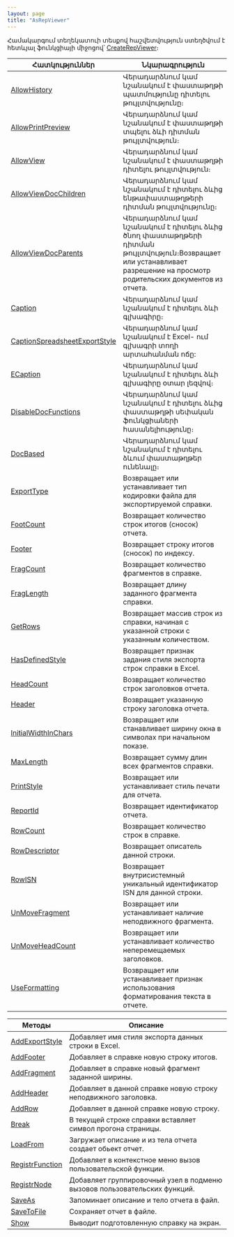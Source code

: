 ```yaml
---
layout: page
title: "AsRepViewer"
---
```


Համակարգում տեղեկատուի տեսքով  հաշվետվություն ստեղծվում է հետևյալ ֆունկցիայի միջոցով՝ [CreateRepViewer](Functions/CreateRepViewer.html)։

|Հատկություններ|Նկարագրություն|
|--|--|
|[AllowHistory](AsRepViewer/AllowHistory.md)|Վերադարձնում կամ նշանակում է փաստաթղթի պատմությունը դիտելու թույլտվությունը։|
|[AllowPrintPreview](AsRepViewer/AllowPrintPreview.md)|Վերադարձնում կամ նշանակում է  փաստաթղթի տպելու ձևի դիտման թույլտվություն։|
|[AllowView](AsRepViewer/AllowView.md)|Վերադարձնում կամ նշանակում է փաստաթղթի դիտելու թույլտվություն։|
|[AllowViewDocChildren](AsRepViewer/AllowViewDocChildren.md)|Վերադարձնում կամ նշանակում է դիտելու ձևից ենթափաստաթղթերի դիտման թույլտվությունը։|
|[AllowViewDocParents](AsRepViewer/AllowViewDocParents.md)|Վերադարձնում կամ նշանակում է դիտելու ձևից ծնող փաստաթղթերի դիտման թույլտվություն։Возвращает или устанавливает разрешение на просмотр родительских документов из отчета.|
|[Caption](AsRepViewer/Caption.md)|Վերադարձնում կամ նշանակում է դիտելու ձևի գլխագիրը։|
|[CaptionSpreadsheetExportStyle](AsRepViewer/CaptionSpreadsheetExportStyle.md)|Վերադարձնում կամ նշանակում է Excel- ում  գլխագրի տողի արտահանման ոճը:|
|[ECaption](AsRepViewer/Caption.md)|Վերադարձնում կամ նշանակում է դիտելու ձևի գլխագիրը օտար լեզվով։|
|[DisableDocFunctions](AsRepViewer/DisableDocFunctions.md)|Վերադարձնում կամ նշանակում է դիտելու ձևից փաստաթղթի սեփական ֆունկցիաների հասանելիությունը։|
|[DocBased](AsRepViewer/DocBased.md)|Վերադարձնում կամ նշանակում է դիտելու ձևում փաստաթղթեր ունենալը։|
|[ExportType](AsRepViewer/ExportType.md)|Возвращает или устанавливает тип кодировки файла для экспортируемой справки.|
|[FootCount](AsRepViewer/FootCount.md)|Возвращает количество строк итогов (сносок) отчета.|
|[Footer](AsRepViewer/Footer.md)|Возвращает строку итогов (сносок) по индексу.|
|[FragCount](AsRepViewer/FragCount.md)|Возвращает количество фрагментов в справке.|
|[FragLength](AsRepViewer/FragLength.md)|Возвращает длину заданного фрагмента справки.|
|[GetRows](AsRepViewer/GetRows.md)|Возвращает массив строк из справки, начиная с указанной строки с указанным количеством.|
|[HasDefinedStyle](AsRepViewer/HasDefinedStyle.md)|Возвращает признак задания стиля экспорта строк справки в Excel.|
|[HeadCount](AsRepViewer/HeadCount.md)|Возвращает количество строк заголовков отчета.|
|[Header](AsRepViewer/Header.md)|Возвращает указанную строку заголовка отчета.|
|[InitialWidthInChars](AsRepViewer/InitialWidthInChars.md)|Возвращает или станавливает ширину окна в символах при начальном показе.|
|[MaxLength](AsRepViewer/MaxLength.md)|Возвращает сумму длин всех фрагментов справки.|
|[PrintStyle](AsRepViewer/PrintStyle.md)|Возвращает или устанавливает стиль печати для отчета.|
|[ReportId](AsRepViewer/ReportId.md)|Возвращает идентификатор отчета.|
|[RowCount](AsRepViewer/RowCount.md)|Возвращает количество строк в справке.|
|[RowDescriptor](AsRepViewer/RowDescriptor.md)|Возвращает описатель данной строки.|
|[RowISN](AsRepViewer/RowISN.md)|Возвращает внутрисистемный уникальный идентификатор ISN для данной строки.|
|[UnMoveFragment](AsRepViewer/UnMoveFragment.md)|Возвращает или устанавливает наличие неподвижного фрагмента.|
|[UnMoveHeadCount](AsRepViewer/UnMoveHeadCount.md)|Возвращает или устанавливает количество неперемещаемых заголовков.|
|[UseFormatting](AsRepViewer/UseFormatting.md)|Возвращает или устанавливает признак использования форматирования текста в отчете.|








|Методы|Описание|
|--|--|
|[AddExportStyle](AsRepViewer/AddExportStyle.md)|Добавляет имя стиля экспорта данных строки в Excel.|
|[AddFooter](AsRepViewer/AddFooter.md)|Добавляет в справке новую строку итогов.|
|[AddFragment](AsRepViewer/AddFragment.md)|Добавляет в справке новый фрагмент заданной ширины.|
|[AddHeader](AsRepViewer/AddHeader.md)|Добавляет в данной справке новую строку неподвижного заголовка.|
|[AddRow](AsRepViewer/AddRow.md)|Добавляет в данной справке новую строку.|
|[Break](AsRepViewer/Break.md)|В текущей строке справки вставляет символ прогона страницы.|
|[LoadFrom](AsRepViewer/LoadFrom.md)|Загружает описание и из тела отчета создает обьект отчет.|
|[RegistrFunction](AsRepViewer/RegistrFunction.md)|Добавляет в контекстное меню вызов пользовательской функции.|
|[RegistrNode](AsRepViewer/RegistrNode.md)|Добавляет группировочный узел в подменю вызовов пользовательских функций.|
|[SaveAs](AsRepViewer/SaveAs.md)|Запоминает описание и тело отчета в файл.|
|[SaveToFile](AsRepViewer/SaveToFile.md)|Сохраняет отчет в файле.|
|[Show](AsRepViewer/Show.md)|Выводит подготовленную справку на экран.|





